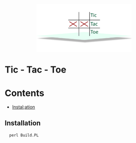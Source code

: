 <!--START-->

<p align="center">
  <img align="center" width="60%" src="images/logo.svg" alt="Logo">
</p>
<h1>Tic - Tac - Toe</h1>
<!--END-->

# Contents
  - [Instal;ation](#installation)


## Installation

```perl
  perl Build.PL
```

